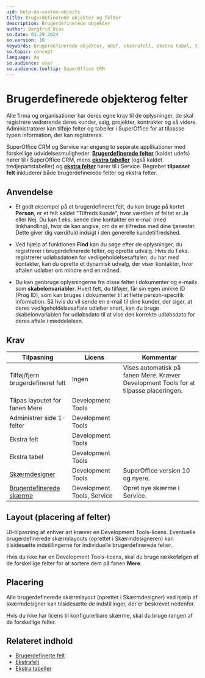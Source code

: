 ```yaml
---
uid: help-da-custom-objects
title: Brugerdefinerede objekter og felter
description: Brugerdefinerede objekter
author: Bergfrid Dias
so.date: 01.29.2024
so.version: 10
keywords: brugerdefinerede objekter, udef, ekstrafelt, ekstra tabel, tilpassede felter
so.topic: concept
language: da
so.audience: user
so.audience.tooltip: SuperOffice CRM
---
```


# Brugerdefinerede objekterog felter

Alle firma og organisationer har deres egne krav til de oplysninger, de skal registrere vedrørende deres kunder, salg, projekter, kontrakter og så videre. Administratorer kan tilføje felter og tabeller i SuperOffice for at tilpasse typen information, der kan registreres.

SuperOffice CRM og Service var engang to separate applikationer med forskellige udvidelsesmuligheder. [**Brugerdefinerede felter**][1] (kaldet udefs) hører til i SuperOffice CRM, mens [**ekstra tabeller**][3] (også kaldet tredjepartstabeller) og [**ekstra felter**][2] hører til i Service. Begrebet **tilpasset felt** inkluderer både brugerdefinerede felter og ekstra felter.

## Anvendelse

* Et godt eksempel på et brugerdefineret felt, du kan bruge på kortet **Person**, er et felt kaldet "Tilfreds kunde", hvor værdien af feltet er Ja eller Nej. Du kan f.eks. sende dine kontakter en e-mail (med linkhandling), hvor de kan angive, om de er tilfredse med dine tjenester. Dette giver dig værdifuld indsigt i den generelle kundetilfredshed.

* Ved hjælp af funktionen **Find** kan du søge efter de oplysninger, du registrerer i brugerdefinerede felter, og oprette udvalg. Hvis du f.eks. registrerer udløbsdatoen for vedligeholdelsesaftalen, du har med kontakter, kan du oprette et dynamisk udvalg, der viser kontakter, hvor aftalen udløber om mindre end en måned.

* Du kan genbruge oplysningerne fra disse felter i dokumenter og e-mails som **skabelonvariabler**. Hvert felt, du tilføjer, får sin egen unikke ID (Prog ID), som kan bruges i dokumenter til at flette person-specifik information. Så hvis du vil sende en e-mail til dine kunder, der siger, at deres vedligeholdelsesaftale udløber snart, kan du bruge skabelonvariablen for udløbsdato til at vise den korrekte udløbsdato for deres aftale i meddelelsen.

## Krav

| Tilpasning | Licens | Kommentar |
|---|---|---|
| Tilføj/fjern brugerdefineret felt | Ingen | Vises automatisk på fanen Mere. Kræver Development Tools for at tilpasse placeringen. |
| Tilpas layoutet for fanen Mere | Development Tools | |
| Administrer side 1-felter | Development Tools | |
| Ekstra felt | Development Tools | |
| Ekstra tabel | Development Tools | |
| [Skærmdesigner][5] | Development Tools | SuperOffice version 10 og nyere. |
| [Brugerdefinerede skærme][6] | Development Tools, Service | Opret nye skærme i Service. |

## Layout (placering af felter)

UI-tilpasning af enhver art kræver en Development Tools-licens. Eventuelle brugerdefinerede skærmlayouts (oprettet i Skærmdesigneren) kan tilsidesætte indstillingerne for individuelle brugerdefinerede felter.

Hvis du ikke har en Development Tools-licens, skal du bruge rækkefølgen af de forskellige felter for at sortere dem på fanen **Mere**.

## Placering

Alle brugerdefinerede skærmlayout (oprettet i Skærmdesigner) ved hjælp af skærmdesigner kan tilsidesætte de indstillinger, der er beskrevet nedenfor.

Hvis du ikke har licens til konfigurerbare skærme, skal du bruge rangen af de forskellige felter.

## Relateret indhold

* [Brugerdefinerte felt][1]
* [Ekstrafelt][2]
* [Ekstra tabeller][3]

<!-- Referenced links -->
[1]: udef.md
[2]: extra-field.md
[3]: extra-table.md
[5]: ../../ui/screen-designer/learn/index.md
[6]: ../../ui/blogic/custom-screens/index.md
